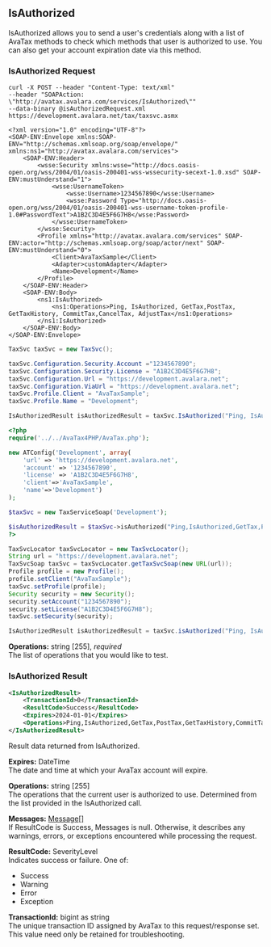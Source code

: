 ## IsAuthorized

IsAuthorized allows you to send a user's credentials along with a list of AvaTax methods to check which methods that user is authorized to use. You can also get your account expiration date via this method. 

### IsAuthorized Request

```shell
curl -X POST --header "Content-Type: text/xml" 
--header "SOAPAction: \"http://avatax.avalara.com/services/IsAuthorized\"" 
--data-binary @isAuthorizedRequest.xml https://development.avalara.net/tax/taxsvc.asmx

<?xml version="1.0" encoding="UTF-8"?>
<SOAP-ENV:Envelope xmlns:SOAP-ENV="http://schemas.xmlsoap.org/soap/envelope/" xmlns:ns1="http://avatax.avalara.com/services">
    <SOAP-ENV:Header>
        <wsse:Security xmlns:wsse="http://docs.oasis-open.org/wss/2004/01/oasis-200401-wss-wssecurity-secext-1.0.xsd" SOAP-ENV:mustUnderstand="1">
            <wsse:UsernameToken>
                <wsse:Username>1234567890</wsse:Username>
                <wsse:Password Type="http://docs.oasis-open.org/wss/2004/01/oasis-200401-wss-username-token-profile-1.0#PasswordText">A1B2C3D4E5F6G7H8</wsse:Password>
            </wsse:UsernameToken>
        </wsse:Security>
        <Profile xmlns="http://avatax.avalara.com/services" SOAP-ENV:actor="http://schemas.xmlsoap.org/soap/actor/next" SOAP-ENV:mustUnderstand="0">
            <Client>AvaTaxSample</Client>
            <Adapter>customAdapter</Adapter>
            <Name>Development</Name>
        </Profile>
    </SOAP-ENV:Header>
    <SOAP-ENV:Body>
        <ns1:IsAuthorized>
            <ns1:Operations>Ping, IsAuthorized, GetTax,PostTax, GetTaxHistory, CommitTax,CancelTax, AdjustTax</ns1:Operations>
        </ns1:IsAuthorized>
    </SOAP-ENV:Body>
</SOAP-ENV:Envelope>

```

```csharp
TaxSvc taxSvc = new TaxSvc();

taxSvc.Configuration.Security.Account ="1234567890";
taxSvc.Configuration.Security.License = "A1B2C3D4E5F6G7H8";
taxSvc.Configuration.Url = "https://development.avalara.net";
taxSvc.Configuration.ViaUrl = "https://development.avalara.net";
taxSvc.Profile.Client = "AvaTaxSample";
taxSvc.Profile.Name = "Development";

IsAuthorizedResult isAuthorizedResult = taxSvc.IsAuthorized("Ping, IsAuthorized, GetTax,PostTax, GetTaxHistory, CommitTax,CancelTax, AdjustTax");
```

```php
<?php
require('../../AvaTax4PHP/AvaTax.php');

new ATConfig('Development', array(
    'url' => 'https://development.avalara.net',
    'account' => '1234567890',
    'license' => 'A1B2C3D4E5F6G7H8',
    'client'=>'AvaTaxSample',
    'name'=>'Development')
);

$taxSvc = new TaxServiceSoap('Development');

$isAuthorizedResult = $taxSvc->isAuthorized("Ping,IsAuthorized,GetTax,PostTax,GetTaxHistory,CommitTax,CancelTax,AdjustTax");	
?>
```

```java
TaxSvcLocator taxSvcLocator = new TaxSvcLocator();
String url = "https://development.avalara.net";
TaxSvcSoap taxSvc = taxSvcLocator.getTaxSvcSoap(new URL(url));
Profile profile = new Profile();
profile.setClient("AvaTaxSample");
taxSvc.setProfile(profile);
Security security = new Security();
security.setAccount("1234567890");
security.setLicense("A1B2C3D4E5F6G7H8");
taxSvc.setSecurity(security);

IsAuthorizedResult isAuthorizedResult = taxSvc.isAuthorized("Ping, IsAuthorized,GetTax, PostTax, GetTaxHistory, CommitTax, CancelTax, AdjustTax");
```

**Operations:** string [255], *required*  
The list of operations that you would like to test.

### IsAuthorized Result

```xml
<IsAuthorizedResult>
    <TransactionId>0</TransactionId>
    <ResultCode>Success</ResultCode>
    <Expires>2024-01-01</Expires>
    <Operations>Ping,IsAuthorized,GetTax,PostTax,GetTaxHistory,CommitTax,CancelTax,AdjustTax</Operations>
</IsAuthorizedResult>
```

Result data returned from IsAuthorized.

**Expires:** DateTime  
The date and time at which your AvaTax account will expire.

**Operations:** string [255]  
The operations that the current user is authorized to use. Determined from the list provided in the IsAuthorized call.

**Messages:** <a href="#errors79">Message[]</a>  
If ResultCode is Success, Messages is null. Otherwise, it describes any warnings, errors, or exceptions encountered while processing the request.

**ResultCode:** SeverityLevel  
Indicates success or failure. One of:

* Success
* Warning
* Error
* Exception

**TransactionId:** bigint as string  
The unique transaction ID assigned by AvaTax to this request/response set. This value need only be retained for troubleshooting.
